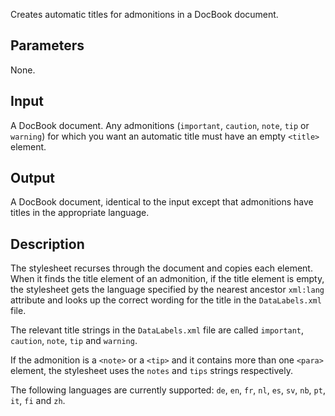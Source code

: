 Creates automatic titles for admonitions in a DocBook document.

## Parameters

None.

## Input

A DocBook document. Any admonitions (`important`, `caution`, `note`, `tip` or `warning`) for which you want an automatic title must have an empty `<title>` element.

## Output

A DocBook document, identical to the input except that admonitions have titles in the appropriate language.

## Description

The stylesheet recurses through the document and copies each element. When it finds the title element of an admonition, if the title element is empty, the stylesheet gets the language specified by the nearest ancestor `xml:lang` attribute and looks up the correct wording for the title in the `DataLabels.xml` file.

The relevant title strings in the `DataLabels.xml` file are called `important`, `caution`, `note`, `tip` and `warning`.

If the admonition is a `<note>` or a `<tip>` and it contains more than one `<para>` element, the stylesheet uses the `notes` and `tips` strings respectively. 

The following languages are currently supported: `de`, `en`, `fr`, `nl`, `es`, `sv`, `nb`, `pt`, `it`, `fi` and `zh`.